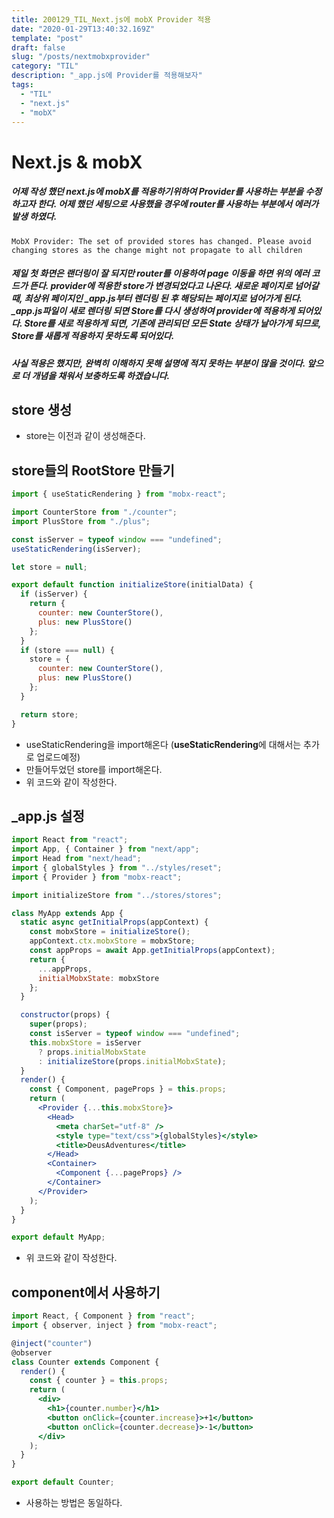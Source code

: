 ```yaml
---
title: 200129_TIL_Next.js에 mobX Provider 적용
date: "2020-01-29T13:40:32.169Z"
template: "post"
draft: false
slug: "/posts/nextmobxprovider"
category: "TIL"
description: "_app.js에 Provider를 적용해보자"
tags:
  - "TIL"
  - "next.js"
  - "mobX"
---
```


# Next.js & mobX

##### 어제 작성 했던 next.js에 mobX를 적용하기위하여 Provider를 사용하는 부분을 수정하고자 한다. 어제 했던 세팅으로 사용했을 경우에 router를 사용하는 부분에서 에러가 발생 하였다.

`MobX Provider: The set of provided stores has changed. Please avoid changing stores as the change might not propagate to all children`

##### 제일 첫 화면은 랜더링이 잘 되지만 router를 이용하여 page 이동을 하면 위의 에러 코드가 뜬다. provider에 적용한 store가 변경되었다고 나온다. 새로운 페이지로 넘어갈 때, 최상위 페이지인 \_app.js부터 렌더링 된 후 해당되는 페이지로 넘어가게 된다. \_app.js파일이 새로 렌더링 되면 Store를 다시 생성하여 provider에 적용하게 되어있다. Store를 새로 적용하게 되면, 기존에 관리되던 모든 State 상태가 날아가게 되므로, Store를 새롭게 적용하지 못하도록 되어있다.

##### 사실 적용은 했지만, 완벽히 이해하지 못해 설명에 적지 못하는 부분이 많을 것이다. 앞으로 더 개념을 채워서 보충하도록 하겠습니다.

## store 생성

- store는 이전과 같이 생성해준다.

## store들의 RootStore 만들기

```jsx
import { useStaticRendering } from "mobx-react";

import CounterStore from "./counter";
import PlusStore from "./plus";

const isServer = typeof window === "undefined";
useStaticRendering(isServer);

let store = null;

export default function initializeStore(initialData) {
  if (isServer) {
    return {
      counter: new CounterStore(),
      plus: new PlusStore()
    };
  }
  if (store === null) {
    store = {
      counter: new CounterStore(),
      plus: new PlusStore()
    };
  }

  return store;
}
```

- useStaticRendering을 import해온다 (**useStaticRendering**에 대해서는 추가로 업로드예정)
- 만들어두었던 store를 import해온다.
- 위 코드와 같이 작성한다.

## \_app.js 설정

```jsx
import React from "react";
import App, { Container } from "next/app";
import Head from "next/head";
import { globalStyles } from "../styles/reset";
import { Provider } from "mobx-react";

import initializeStore from "../stores/stores";

class MyApp extends App {
  static async getInitialProps(appContext) {
    const mobxStore = initializeStore();
    appContext.ctx.mobxStore = mobxStore;
    const appProps = await App.getInitialProps(appContext);
    return {
      ...appProps,
      initialMobxState: mobxStore
    };
  }

  constructor(props) {
    super(props);
    const isServer = typeof window === "undefined";
    this.mobxStore = isServer
      ? props.initialMobxState
      : initializeStore(props.initialMobxState);
  }
  render() {
    const { Component, pageProps } = this.props;
    return (
      <Provider {...this.mobxStore}>
        <Head>
          <meta charSet="utf-8" />
          <style type="text/css">{globalStyles}</style>
          <title>DeusAdventures</title>
        </Head>
        <Container>
          <Component {...pageProps} />
        </Container>
      </Provider>
    );
  }
}

export default MyApp;
```

- 위 코드와 같이 작성한다.

## component에서 사용하기

```jsx
import React, { Component } from "react";
import { observer, inject } from "mobx-react";

@inject("counter")
@observer
class Counter extends Component {
  render() {
    const { counter } = this.props;
    return (
      <div>
        <h1>{counter.number}</h1>
        <button onClick={counter.increase}>+1</button>
        <button onClick={counter.decrease}>-1</button>
      </div>
    );
  }
}

export default Counter;
```

- 사용하는 방법은 동일하다.
